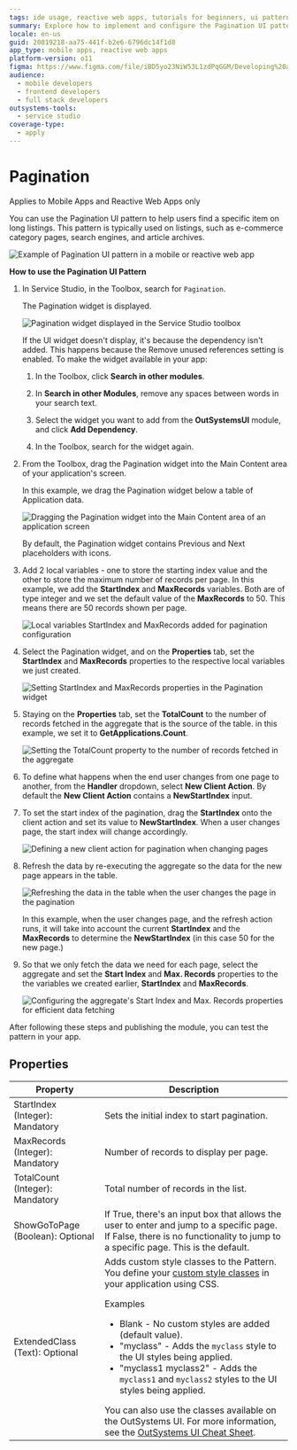 ```yaml
---
tags: ide usage, reactive web apps, tutorials for beginners, ui pattern implementation, pagination
summary: Explore how to implement and configure the Pagination UI pattern in OutSystems 11 (O11) for efficient data handling in mobile and reactive web apps.
locale: en-us
guid: 20819218-aa75-441f-b2e6-6796dc14f1d8
app_type: mobile apps, reactive web apps
platform-version: o11
figma: https://www.figma.com/file/iBD5yo23NiW53L1zdPqGGM/Developing%20an%20Application?node-id=213:110
audience:
  - mobile developers
  - frontend developers
  - full stack developers
outsystems-tools:
  - service studio
coverage-type:
  - apply
---
```


# Pagination

<div class="info" markdown="1">

Applies to Mobile Apps and Reactive Web Apps only

</div>

You can use the Pagination UI pattern to help users find a specific item on long listings. This pattern is typically used on listings, such as e-commerce category pages, search engines, and article archives.

![Example of Pagination UI pattern in a mobile or reactive web app](images/pagination-5-ss.png "Pagination UI Pattern Example")

**How to use the Pagination UI Pattern**

1. In Service Studio, in the Toolbox, search for `Pagination`.
  
    The Pagination widget is displayed.

    ![Pagination widget displayed in the Service Studio toolbox](images/pagination-1-ss.png "Pagination Widget in Service Studio")

    If the UI widget doesn't display, it's because the dependency isn't added. This happens because the Remove unused references setting is enabled. To make the widget available in your app:

    1. In the Toolbox, click **Search in other modules**.

    1. In **Search in other Modules**, remove any spaces between words in your search text.

    1. Select the widget you want to add from the **OutSystemsUI** module, and click **Add Dependency**.

    1. In the Toolbox, search for the widget again.

1. From the Toolbox, drag the Pagination widget into the Main Content area of your application's screen.

    In this example, we drag the Pagination widget below a table of Application data.

    ![Dragging the Pagination widget into the Main Content area of an application screen](images/pagination-3-ss.png "Dragging Pagination Widget")

    By default, the Pagination widget contains Previous and Next placeholders with icons.

1. Add 2 local variables - one to store the starting index value and the other to store the maximum number of records per page. In this example, we add the **StartIndex**  and **MaxRecords** variables. Both are of type integer and we set the default value of the **MaxRecords** to 50. This means there are 50 records shown per page.

    ![Local variables StartIndex and MaxRecords added for pagination configuration](images/pagination-9-ss.png "Local Variables for Pagination")

1. Select the Pagination widget, and on the **Properties** tab, set the **StartIndex** and **MaxRecords** properties to the respective local variables we just created.

    ![Setting StartIndex and MaxRecords properties in the Pagination widget](images/pagination-10-ss.png "Setting Pagination Properties")

1. Staying on the **Properties** tab, set the **TotalCount** to the number of records fetched in the aggregate that is the source of the table.  in this example, we set it to **GetApplications.Count**.

    ![Setting the TotalCount property to the number of records fetched in the aggregate](images/pagination-11-ss.png "Total Count Property")

1. To define what happens when the end user changes from one page to another, from the **Handler** dropdown, select **New Client Action**. By default the **New Client Action** contains a **NewStartIndex** input.

1. To set the start index of the pagination, drag the **StartIndex** onto the client action and set its value to **NewStartIndex**. When a user changes page, the start index will change accordingly.

    ![Defining a new client action for pagination when changing pages](images/pagination-12-ss.png "New Client Action for Pagination")

1. Refresh the data by re-executing the aggregate so the data for the new page appears in the table.

    ![Refreshing the data in the table when the user changes the page in the pagination](images/pagination-13-ss.png "Refreshing Data on Page Change")

    In this example, when the user changes page, and the refresh action runs, it will take into account the current **StartIndex** and the **MaxRecords** to determine the **NewStartIndex** (in this case 50 for the new page.)

1. So that we only fetch the data we need for each page, select the aggregate and set the **Start Index** and **Max. Records** properties to the the variables we created earlier, **StartIndex** and **MaxRecords**.

    ![Configuring the aggregate's Start Index and Max. Records properties for efficient data fetching](images/pagination-14-ss.png "Setting Aggregate Properties for Pagination")

After following these steps and publishing the module, you can test the pattern in your app.

## Properties

| Property| Description|
|---|---|
| StartIndex (Integer): Mandatory  | Sets the initial index to start pagination.|
| MaxRecords (Integer): Mandatory  | Number of records to display per page.|
| TotalCount (Integer): Mandatory  | Total number of records in the list.|
| ShowGoToPage (Boolean): Optional | If True, there's an input box that allows the user to enter and jump to a specific page. If False, there is no functionality to jump to a specific page. This is the default.|
| ExtendedClass (Text): Optional   | Adds custom style classes to the Pattern. You define your [custom style classes](../../../look-feel/css.md) in your application using CSS. <p>Examples <ul><li>Blank - No custom styles are added (default value).</li><li>"myclass" - Adds the ``myclass`` style to the UI styles being applied.</li><li>"myclass1 myclass2" - Adds the ``myclass1`` and ``myclass2`` styles to the UI styles being applied.</li></ul></p>You can also use the classes available on the OutSystems UI. For more information, see the [OutSystems UI Cheat Sheet](https://outsystemsui.outsystems.com/OutSystemsUIWebsite/CheatSheet). |
